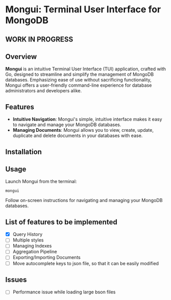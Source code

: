 # Mongui: Terminal User Interface for MongoDB

## WORK IN PROGRESS

## Overview

**Mongui** is an intuitive Terminal User Interface (TUI) application, crafted
with Go, designed to streamline and simplify the management of MongoDB
databases. Emphasizing ease of use without sacrificing functionality, Mongui
offers a user-friendly command-line experience for database administrators and
developers alike.

## Features

- **Intuitive Navigation**: Mongui's simple, intuitive interface makes it easy
  to navigate and manage your MongoDB databases.
- **Managing Documents**: Mongui allows you to view, create, update, duplicate
  and delete documents in your databases with ease.

## Installation

## Usage

Launch Mongui from the terminal:

`mongui`

Follow on-screen instructions for navigating and managing your MongoDB
databases.

## List of features to be implemented

- [x] Query History
- [ ] Multiple styles
- [ ] Managing Indexes
- [ ] Aggregation Pipeline
- [ ] Exporting/Importing Documents
- [ ] Move autocomplete keys to json file, so that it can be easily modified

## Issues

- [ ] Performance issue while loading large bson files
